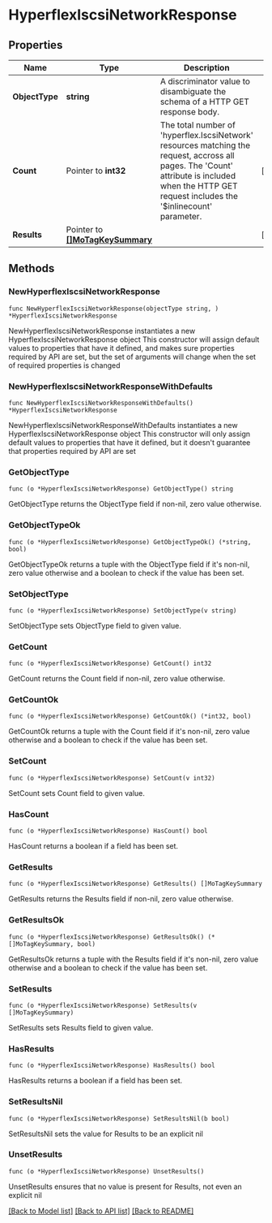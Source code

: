 # HyperflexIscsiNetworkResponse

## Properties

Name | Type | Description | Notes
------------ | ------------- | ------------- | -------------
**ObjectType** | **string** | A discriminator value to disambiguate the schema of a HTTP GET response body. | 
**Count** | Pointer to **int32** | The total number of &#39;hyperflex.IscsiNetwork&#39; resources matching the request, accross all pages. The &#39;Count&#39; attribute is included when the HTTP GET request includes the &#39;$inlinecount&#39; parameter. | [optional] 
**Results** | Pointer to [**[]MoTagKeySummary**](MoTagKeySummary.md) |  | [optional] 

## Methods

### NewHyperflexIscsiNetworkResponse

`func NewHyperflexIscsiNetworkResponse(objectType string, ) *HyperflexIscsiNetworkResponse`

NewHyperflexIscsiNetworkResponse instantiates a new HyperflexIscsiNetworkResponse object
This constructor will assign default values to properties that have it defined,
and makes sure properties required by API are set, but the set of arguments
will change when the set of required properties is changed

### NewHyperflexIscsiNetworkResponseWithDefaults

`func NewHyperflexIscsiNetworkResponseWithDefaults() *HyperflexIscsiNetworkResponse`

NewHyperflexIscsiNetworkResponseWithDefaults instantiates a new HyperflexIscsiNetworkResponse object
This constructor will only assign default values to properties that have it defined,
but it doesn't guarantee that properties required by API are set

### GetObjectType

`func (o *HyperflexIscsiNetworkResponse) GetObjectType() string`

GetObjectType returns the ObjectType field if non-nil, zero value otherwise.

### GetObjectTypeOk

`func (o *HyperflexIscsiNetworkResponse) GetObjectTypeOk() (*string, bool)`

GetObjectTypeOk returns a tuple with the ObjectType field if it's non-nil, zero value otherwise
and a boolean to check if the value has been set.

### SetObjectType

`func (o *HyperflexIscsiNetworkResponse) SetObjectType(v string)`

SetObjectType sets ObjectType field to given value.


### GetCount

`func (o *HyperflexIscsiNetworkResponse) GetCount() int32`

GetCount returns the Count field if non-nil, zero value otherwise.

### GetCountOk

`func (o *HyperflexIscsiNetworkResponse) GetCountOk() (*int32, bool)`

GetCountOk returns a tuple with the Count field if it's non-nil, zero value otherwise
and a boolean to check if the value has been set.

### SetCount

`func (o *HyperflexIscsiNetworkResponse) SetCount(v int32)`

SetCount sets Count field to given value.

### HasCount

`func (o *HyperflexIscsiNetworkResponse) HasCount() bool`

HasCount returns a boolean if a field has been set.

### GetResults

`func (o *HyperflexIscsiNetworkResponse) GetResults() []MoTagKeySummary`

GetResults returns the Results field if non-nil, zero value otherwise.

### GetResultsOk

`func (o *HyperflexIscsiNetworkResponse) GetResultsOk() (*[]MoTagKeySummary, bool)`

GetResultsOk returns a tuple with the Results field if it's non-nil, zero value otherwise
and a boolean to check if the value has been set.

### SetResults

`func (o *HyperflexIscsiNetworkResponse) SetResults(v []MoTagKeySummary)`

SetResults sets Results field to given value.

### HasResults

`func (o *HyperflexIscsiNetworkResponse) HasResults() bool`

HasResults returns a boolean if a field has been set.

### SetResultsNil

`func (o *HyperflexIscsiNetworkResponse) SetResultsNil(b bool)`

 SetResultsNil sets the value for Results to be an explicit nil

### UnsetResults
`func (o *HyperflexIscsiNetworkResponse) UnsetResults()`

UnsetResults ensures that no value is present for Results, not even an explicit nil

[[Back to Model list]](../README.md#documentation-for-models) [[Back to API list]](../README.md#documentation-for-api-endpoints) [[Back to README]](../README.md)


